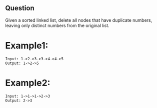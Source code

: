 ## Question
Given a sorted linked list, delete all nodes that have duplicate numbers, leaving only distinct numbers from the original list.

# Example1:
```
Input: 1->2->3->3->4->4->5
Output: 1->2->5

```
# Example2:
```
Input: 1->1->1->2->3
Output: 2->3
```

